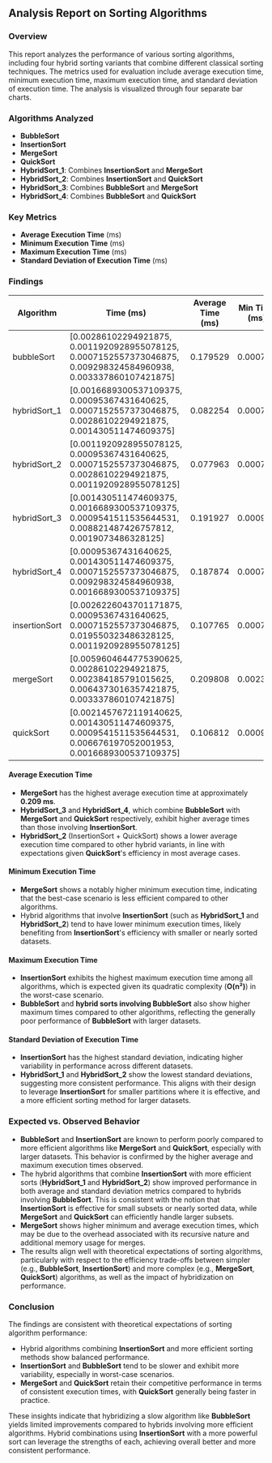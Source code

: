 ## Analysis Report on Sorting Algorithms

### Overview
This report analyzes the performance of various sorting algorithms, including four hybrid sorting variants that combine different classical sorting techniques. The metrics used for evaluation include average execution time, minimum execution time, maximum execution time, and standard deviation of execution time. The analysis is visualized through four separate bar charts.

### Algorithms Analyzed
- **BubbleSort**
- **InsertionSort**
- **MergeSort**
- **QuickSort**
- **HybridSort_1**: Combines **InsertionSort** and **MergeSort**
- **HybridSort_2**: Combines **InsertionSort** and **QuickSort**
- **HybridSort_3**: Combines **BubbleSort** and **MergeSort**
- **HybridSort_4**: Combines **BubbleSort** and **QuickSort**

### Key Metrics
- **Average Execution Time** (ms)
- **Minimum Execution Time** (ms)
- **Maximum Execution Time** (ms)
- **Standard Deviation of Execution Time** (ms)

### Findings

| Algorithm     | Time (ms)                                                                                                         | Average Time (ms) | Min Time (ms) | Max Time (ms) | Std Dev (ms) |
|---------------|------------------------------------------------------------------------------------------------------------------|-------------------|---------------|---------------|--------------|
| bubbleSort    | [0.00286102294921875, 0.0011920928955078125, 0.0007152557373046875, 0.009298324584960938, 0.003337860107421875]   | 0.179529          | 0.000715      | 0.009298      | 0.002004     |
| hybridSort_1  | [0.0016689300537109375, 0.00095367431640625, 0.0007152557373046875, 0.00286102294921875, 0.001430511474609375]    | 0.082254          | 0.000715      | 0.002861      | 0.000522     |
| hybridSort_2  | [0.0011920928955078125, 0.00095367431640625, 0.0007152557373046875, 0.00286102294921875, 0.0011920928955078125]   | 0.077963          | 0.000715      | 0.002861      | 0.000487     |
| hybridSort_3  | [0.001430511474609375, 0.0016689300537109375, 0.0009541511535644531, 0.008821487426757812, 0.0019073486328125]    | 0.191927          | 0.000954      | 0.008821      | 0.002019     |
| hybridSort_4  | [0.00095367431640625, 0.001430511474609375, 0.0007152557373046875, 0.009298324584960938, 0.0016689300537109375]   | 0.187874          | 0.000715      | 0.009298      | 0.002099     |
| insertionSort | [0.0026226043701171875, 0.00095367431640625, 0.0007152557373046875, 0.019550323486328125, 0.0011920928955078125] | 0.107765          | 0.000715      | 0.019550      | 0.003190     |
| mergeSort     | [0.0059604644775390625, 0.00286102294921875, 0.002384185791015625, 0.0064373016357421875, 0.003337860107421875]  | 0.209808          | 0.002384      | 0.006437      | 0.001178     |
| quickSort     | [0.0021457672119140625, 0.001430511474609375, 0.0009541511535644531, 0.006676197052001953, 0.0016689300537109375] | 0.106812          | 0.000954      | 0.006676      | 0.000913     |


#### Average Execution Time
- **MergeSort** has the highest average execution time at approximately **0.209 ms**.
- **HybridSort_3** and **HybridSort_4**, which combine **BubbleSort** with **MergeSort** and **QuickSort** respectively, exhibit higher average times than those involving **InsertionSort**.
- **HybridSort_2** (InsertionSort + QuickSort) shows a lower average execution time compared to other hybrid variants, in line with expectations given **QuickSort**'s efficiency in most average cases.

#### Minimum Execution Time
- **MergeSort** shows a notably higher minimum execution time, indicating that the best-case scenario is less efficient compared to other algorithms.
- Hybrid algorithms that involve **InsertionSort** (such as **HybridSort_1** and **HybridSort_2**) tend to have lower minimum execution times, likely benefiting from **InsertionSort**'s efficiency with smaller or nearly sorted datasets.

#### Maximum Execution Time
- **InsertionSort** exhibits the highest maximum execution time among all algorithms, which is expected given its quadratic complexity (**O(n²)**) in the worst-case scenario.
- **BubbleSort** and **hybrid sorts involving BubbleSort** also show higher maximum times compared to other algorithms, reflecting the generally poor performance of **BubbleSort** with larger datasets.

#### Standard Deviation of Execution Time
- **InsertionSort** has the highest standard deviation, indicating higher variability in performance across different datasets.
- **HybridSort_1** and **HybridSort_2** show the lowest standard deviations, suggesting more consistent performance. This aligns with their design to leverage **InsertionSort** for smaller partitions where it is effective, and a more efficient sorting method for larger datasets.

### Expected vs. Observed Behavior
- **BubbleSort** and **InsertionSort** are known to perform poorly compared to more efficient algorithms like **MergeSort** and **QuickSort**, especially with larger datasets. This behavior is confirmed by the higher average and maximum execution times observed.
- The hybrid algorithms that combine **InsertionSort** with more efficient sorts (**HybridSort_1** and **HybridSort_2**) show improved performance in both average and standard deviation metrics compared to hybrids involving **BubbleSort**. This is consistent with the notion that **InsertionSort** is effective for small subsets or nearly sorted data, while **MergeSort** and **QuickSort** can efficiently handle larger subsets.
- **MergeSort** shows higher minimum and average execution times, which may be due to the overhead associated with its recursive nature and additional memory usage for merges.
- The results align well with theoretical expectations of sorting algorithms, particularly with respect to the efficiency trade-offs between simpler (e.g., **BubbleSort**, **InsertionSort**) and more complex (e.g., **MergeSort**, **QuickSort**) algorithms, as well as the impact of hybridization on performance.

### Conclusion
The findings are consistent with theoretical expectations of sorting algorithm performance:
- Hybrid algorithms combining **InsertionSort** and more efficient sorting methods show balanced performance.
- **InsertionSort** and **BubbleSort** tend to be slower and exhibit more variability, especially in worst-case scenarios.
- **MergeSort** and **QuickSort** retain their competitive performance in terms of consistent execution times, with **QuickSort** generally being faster in practice.

These insights indicate that hybridizing a slow algorithm like **BubbleSort** yields limited improvements compared to hybrids involving more efficient algorithms. Hybrid combinations using **InsertionSort** with a more powerful sort can leverage the strengths of each, achieving overall better and more consistent performance.
